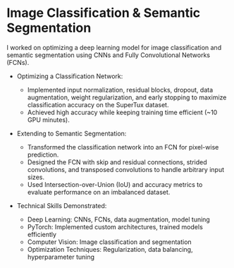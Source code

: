 # Image Classification & Semantic Segmentation
I worked on optimizing a deep learning model for image classification and semantic segmentation using CNNs and Fully Convolutional Networks (FCNs). 

- Optimizing a Classification Network:
  - Implemented input normalization, residual blocks, dropout, data augmentation, weight regularization, and early stopping to maximize classification accuracy on the SuperTux dataset.
  - Achieved high accuracy while keeping training time efficient (~10 GPU minutes).

- Extending to Semantic Segmentation:
  - Transformed the classification network into an FCN for pixel-wise prediction.
  - Designed the FCN with skip and residual connections, strided convolutions, and transposed convolutions to handle arbitrary input sizes.
  - Used Intersection-over-Union (IoU) and accuracy metrics to evaluate performance on an imbalanced dataset.

- Technical Skills Demonstrated:
  - Deep Learning: CNNs, FCNs, data augmentation, model tuning
  - PyTorch: Implemented custom architectures, trained models efficiently
  - Computer Vision: Image classification and segmentation
  - Optimization Techniques: Regularization, data balancing, hyperparameter tuning
    
